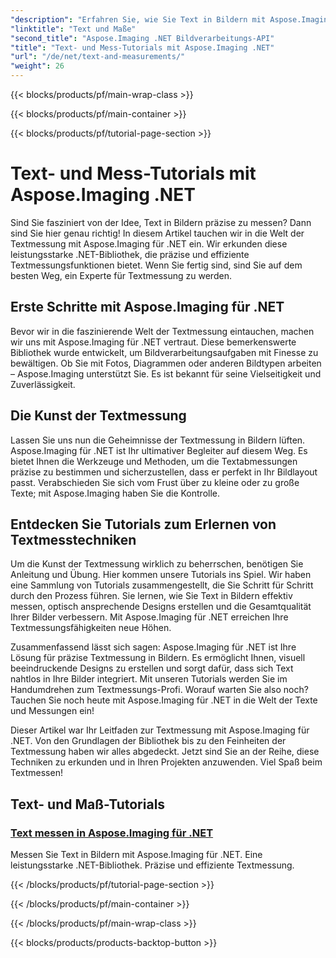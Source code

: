 ```yaml
---
"description": "Erfahren Sie, wie Sie Text in Bildern mit Aspose.Imaging für .NET messen, einem leistungsstarken und präzisen Tool. Entdecken Sie Tutorials, um Textmesstechniken zu meistern."
"linktitle": "Text und Maße"
"second_title": "Aspose.Imaging .NET Bildverarbeitungs-API"
"title": "Text- und Mess-Tutorials mit Aspose.Imaging .NET"
"url": "/de/net/text-and-measurements/"
"weight": 26
---
```


{{< blocks/products/pf/main-wrap-class >}}

{{< blocks/products/pf/main-container >}}

{{< blocks/products/pf/tutorial-page-section >}}

# Text- und Mess-Tutorials mit Aspose.Imaging .NET


Sind Sie fasziniert von der Idee, Text in Bildern präzise zu messen? Dann sind Sie hier genau richtig! In diesem Artikel tauchen wir in die Welt der Textmessung mit Aspose.Imaging für .NET ein. Wir erkunden diese leistungsstarke .NET-Bibliothek, die präzise und effiziente Textmessungsfunktionen bietet. Wenn Sie fertig sind, sind Sie auf dem besten Weg, ein Experte für Textmessung zu werden.

## Erste Schritte mit Aspose.Imaging für .NET

Bevor wir in die faszinierende Welt der Textmessung eintauchen, machen wir uns mit Aspose.Imaging für .NET vertraut. Diese bemerkenswerte Bibliothek wurde entwickelt, um Bildverarbeitungsaufgaben mit Finesse zu bewältigen. Ob Sie mit Fotos, Diagrammen oder anderen Bildtypen arbeiten – Aspose.Imaging unterstützt Sie. Es ist bekannt für seine Vielseitigkeit und Zuverlässigkeit.

## Die Kunst der Textmessung

Lassen Sie uns nun die Geheimnisse der Textmessung in Bildern lüften. Aspose.Imaging für .NET ist Ihr ultimativer Begleiter auf diesem Weg. Es bietet Ihnen die Werkzeuge und Methoden, um die Textabmessungen präzise zu bestimmen und sicherzustellen, dass er perfekt in Ihr Bildlayout passt. Verabschieden Sie sich vom Frust über zu kleine oder zu große Texte; mit Aspose.Imaging haben Sie die Kontrolle.

## Entdecken Sie Tutorials zum Erlernen von Textmesstechniken

Um die Kunst der Textmessung wirklich zu beherrschen, benötigen Sie Anleitung und Übung. Hier kommen unsere Tutorials ins Spiel. Wir haben eine Sammlung von Tutorials zusammengestellt, die Sie Schritt für Schritt durch den Prozess führen. Sie lernen, wie Sie Text in Bildern effektiv messen, optisch ansprechende Designs erstellen und die Gesamtqualität Ihrer Bilder verbessern. Mit Aspose.Imaging für .NET erreichen Ihre Textmessungsfähigkeiten neue Höhen.

Zusammenfassend lässt sich sagen: Aspose.Imaging für .NET ist Ihre Lösung für präzise Textmessung in Bildern. Es ermöglicht Ihnen, visuell beeindruckende Designs zu erstellen und sorgt dafür, dass sich Text nahtlos in Ihre Bilder integriert. Mit unseren Tutorials werden Sie im Handumdrehen zum Textmessungs-Profi. Worauf warten Sie also noch? Tauchen Sie noch heute mit Aspose.Imaging für .NET in die Welt der Texte und Messungen ein!

Dieser Artikel war Ihr Leitfaden zur Textmessung mit Aspose.Imaging für .NET. Von den Grundlagen der Bibliothek bis zu den Feinheiten der Textmessung haben wir alles abgedeckt. Jetzt sind Sie an der Reihe, diese Techniken zu erkunden und in Ihren Projekten anzuwenden. Viel Spaß beim Textmessen!
## Text- und Maß-Tutorials
### [Text messen in Aspose.Imaging für .NET](./measure-text/)
Messen Sie Text in Bildern mit Aspose.Imaging für .NET. Eine leistungsstarke .NET-Bibliothek. Präzise und effiziente Textmessung.

{{< /blocks/products/pf/tutorial-page-section >}}

{{< /blocks/products/pf/main-container >}}

{{< /blocks/products/pf/main-wrap-class >}}

{{< blocks/products/products-backtop-button >}}